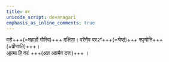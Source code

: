 ```yaml
---
title: वरः
unicode_script: devanagari
emphasis_as_inline_comments: true
---
```


वरो॒+++(=महार्हो गौरिव)+++ दक्षि॑णा॒। वरे॑णै॒व वर२ꣳ॑+++(=श्रेष्ठं)+++ स्पृणोति+++(=प्रीणाति)+++।  
आ॒त्मा हि वरः॑ +++(अत आत्मैव दत्तः)+++ । 